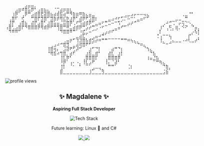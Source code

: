 <p align="right" style="font-family: monospace; white-space: pre; line-height: 1;">
⠀⠀⠀⠀⠀⢀⣴⡶⣶⡄⠀⠀⠀⠀⠀⢀⣀⠀⠀⠀⠀⠀⠀⠀⠀⠀⠀⠀⠀⠀⠀⠀⠀⠀⠀⠀⠀⠀⠀⠀⠀⠀⠀⠀⠀⠀⠀⠀⠀⠀⠀⠀⠀⠀⠀⠀⠀⠀⠀⠀
⠀⠀⠀⣴⡿⠛⣿⣶⠟⢁⣴⣿⣷⣦⠀⠀⢠⣾⠟⣿⣧⡀⠀⣀⡀⠀⠀⠀⠀⠀⠀⠀⠀⠀⠀⠀⠀⠀⠀⠀⠀⠀⠀⠀⠀⠀⠀⠀⠀⠀⠀⠀⠀⠀⠀⠀⠀⢀⡀⠀⠀
⠀⠀⣸⣟⠀⢠⠟⠉⣴⣿⣿⣯⣾⣿⣷⡾⢿⣷⢾⡉⠙⣿⡿⢛⣿⣦⣶⣤⠀⠀⠀⠀⠀⠀⠀⠀⣀⣠⡤⠴⠖⠒⠒⠲⣦⠀⠀⠀⠀⠀⠀⠀⠀⠀⠀⠠⣤⠈⠁⠀⠀
⠀⢠⣿⠃⠀⣫⠀⠀⢉⣿⠏⣽⡿⠁⣽⡿⠟⢻⣧⣟⣼⡟⢁⣾⠟⢋⣴⣿⠇⠀⠀⣀⣤⠴⠚⣋⡡⠄⠒⠉⢁⣤⠶⠋⠁⠀⠀⠀⠀⠀⠀⢀⣀⡤⠤⣀⡉⠀⠀⠀⠀
⠀⣼⡏⠀⣰⣿⣷⣀⣾⣏⣴⣿⢁⣼⣿⣶⣶⣤⣶⣿⡟⠠⢋⣱⣾⡿⠟⣁⣤⠶⠋⣉⠤⠒⠉⠱⢀⣀⡴⠞⠉⠀⠀⠀⠀⠀⠀⠀⠀⡠⠚⣉⠠⠀⠖⢲⣈⠑⣄⠀⠀
⠰⣿⣡⣴⣿⠏⠙⠿⠿⠿⠟⠻⠿⠟⠋⠉⢹⣿⣉⣛⣤⣾⡿⠟⢉⡴⠞⢉⡠⠐⠋⠀⠀⢀⣤⠶⠋⠁⠀⠀⠀⠀⠀⠀⠀⠀⠀⠀⡸⠁⢠⢓⡄⢿⠄⠑⠊⠀⠈⡶⡄
⠀⠙⠛⠛⠁⠀⠀⠀⠀⠀⠀⠀⠀⠀⠀⠀⠀⠙⠿⠿⠛⠉⠀⠘⣯⡤⠒⠁⠀⠀⣠⡴⠞⠋⠀⠀⠀⠀⠀⠀⠀⠀⠀⠀⠀⠀⠀⢀⠇⠀⠀⠀⠀⠀⠀⠀⠀⢀⡔⠳⡇
⠀⠀⠀⠀⠀⠀⠀⠀⠀⠀⠀⠀⠀⠀⠀⠀⠀⠀⠀⠀⠀⣀⣤⣾⣧⡀⢀⣠⠶⠚⣉⣀⣀⣀⣀⣀⣀⣀⠀⠀⠀⠀⠀⠀⠀⠀⠀⠨⢰⠉⠉⢳⠀⠀⠀⠀⠀⡏⠀⠀⡄
⠀⠀⠀⠀⠀⠀⠀⠀⠀⠀⠀⠀⠀⠀⠀⠀⠀⢀⣠⣶⠟⠁⠸⢼⣿⣷⣿⡵⠞⠛⠉⠉⠀⠀⠀⠀⠉⠉⠛⠳⢦⣄⠀⠀⠀⠀⠀⠀⠸⣄⠀⣠⠦⠤⠤⠐⠚⠣⠤⠞⠁
⠀⠀⠀⠀⠀⠀⠀⠀⠀⠀⠀⠀⠀⢀⣠⠴⠚⠉⢿⣽⣀⣤⢾⣻⠿⠋⠁⣀⣀⡀⠀⠀⠀⠀⣀⣀⠀⠀⠀⠀⠀⠈⠛⢦⡀⠀⠀⠀⠀⠀⠉⠀⠀⠀⠀⠀⠀⠀⠀⠀⠀
⠀⠀⠀⠀⠀⠀⠀⠀⠀⠀⠀⠀⠀⢸⣿⣻⠆⣀⣴⠾⠋⣡⠞⠁⠀⠀⣼⠁⢈⡇⠀⠀⢀⡾⠉⠈⡇⠀⠀⠀⠀⠀⠀⠀⠹⣦⡀⠀⠀⠀⠀⠀⠀⠀⠀⠀⠀⠀⠀⠀⠀
⠀⠀⠀⠀⠀⠀⠀⠀⠀⠀⠀⠀⠀⠈⠻⠷⠚⢹⡿⣄⡾⠃⠀⠀⠀⣼⣷⣤⣿⠁⠀⠀⣾⣧⣀⣼⠇⠀⠀⠀⠀⠀⠀⠀⠀⠈⢷⡀⠀⠀⠀⠀⠀⠀⠀⠀⠀⠀⠀⠀⠀
⠀⠀⠀⠀⠀⠀⠀⠀⠀⠀⠀⠀⠀⠀⠀⠀⠀⢸⣧⡟⠁⠀⠀⠀⢠⡿⠿⣿⠇⠀⠀⢠⠿⢿⢿⡟⠀⠀⠀⠀⠀⠀⠀⠀⠸⠶⣬⣷⡀⠀⠀⠀⠀⠀⠀⠀⠀⠀⠀⠀⠀
⠀⠀⠀⠀⠀⠀⠀⠀⠀⠀⠀⠀⠀⠀⠀⠀⠀⢘⡟⠀⢰⠂⠐⡄⠸⣧⡴⠋⠀⠀⠀⠸⣆⣀⡾⠁⠀⠀⢀⠀⠀⠀⠀⠀⠀⠀⠀⠉⠻⣦⡀⠀⠀⠀⠀⠀⠀⠀⠀⠀⠀
⠀⠀⠀⠀⠀⠀⠀⠀⠀⠀⠀⠀⠀⠀⠀⠀⠀⢸⠇⠀⠀⠁⠀⠁⠀⠀⠀⣠⠤⢤⡀⠀⠉⠉⠀⠀⠀⠀⠠⠇⠀⠀⠀⠀⠀⠀⠀⠀⠀⠈⢿⡄⠀⠀⠀⠀⠀⠀⠀⠀⠀
⠀⠀⠀⠀⠀⠀⠀⠀⠀⠀⠀⠀⠀⠀⠀⠀⠀⣿⣀⣀⣀⣀⣀⣀⣀⣀⣸⣁⣀⣀⣻⣀⣀⣀⣀⣀⣀⣀⣀⣀⣀⣀⣀⣀⣀⣀⣀⣀⣀⣨⣷⠀⠀⠀⠀⠀⠀⠀⠀⠀
<p align="left">
  <img src="https://komarev.com/ghpvc/?username=Maggg1&label=Profile%20Views&color=0e75b6&style=flat" alt="profile views" />
</p>
</p>

<h2 align="center">✨ Magdalene ✨</h2>
<p align="center"><strong>Aspiring Full Stack Developer</strong></p>

<p align="center">
  <img src="https://skillicons.dev/icons?i=react,express,js,php,nodejs,mongodb,firebase,googlecloud" alt="Tech Stack" />
</p>

<p align="center">Future learning: Linux 🐧 and C# </p>

<p align="center">
  <a href="https://www.instagram.com/yenosor">
    <img src="https://img.shields.io/badge/Instagram-%40yenosor-FF69B4?logo=instagram&logoColor=white" />
  </a>
  <a href="mailto:maggiesmiley00@gmail.com">
    <img src="https://img.shields.io/badge/Email-maggiesmiley00%40gmail.com-blue?logo=gmail&logoColor=white" />
  </a>
</p>


